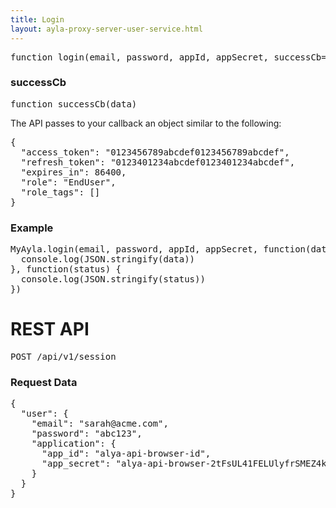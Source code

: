 ```yaml
---
title: Login
layout: ayla-proxy-server-user-service.html
---
```


<pre class="light">
function login(email, password, appId, appSecret, successCb=null, errorCb=null)
</pre>

### successCb

<pre class="light">function successCb(data)</pre>

The API passes to your callback an object similar to the following:

<pre class="light">
{
  "access_token": "0123456789abcdef0123456789abcdef",
  "refresh_token": "0123401234abcdef0123401234abcdef",
  "expires_in": 86400,
  "role": "EndUser",
  "role_tags": []
}
</pre>

### Example

<pre class="light">
MyAyla.login(email, password, appId, appSecret, function(data) {
  console.log(JSON.stringify(data))
}, function(status) {
  console.log(JSON.stringify(status))
})
</pre>

# REST API

<pre class="light">POST /api/v1/session</pre>

### Request Data
<pre class="light">
{
  "user": {
    "email": "sarah@acme.com",
    "password": "abc123",
    "application": {
      "app_id": "alya-api-browser-id",
      "app_secret": "alya-api-browser-2tFsUL41FELUlyfrSMEZ4kNKwJg"
    }
  }
}
</pre>
